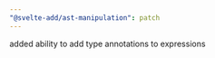 ```yaml
---
"@svelte-add/ast-manipulation": patch
---
```


added ability to add type annotations to expressions

